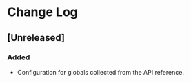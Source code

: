 # Change Log

## [Unreleased]
### Added
- Configuration for globals collected from the API reference.
